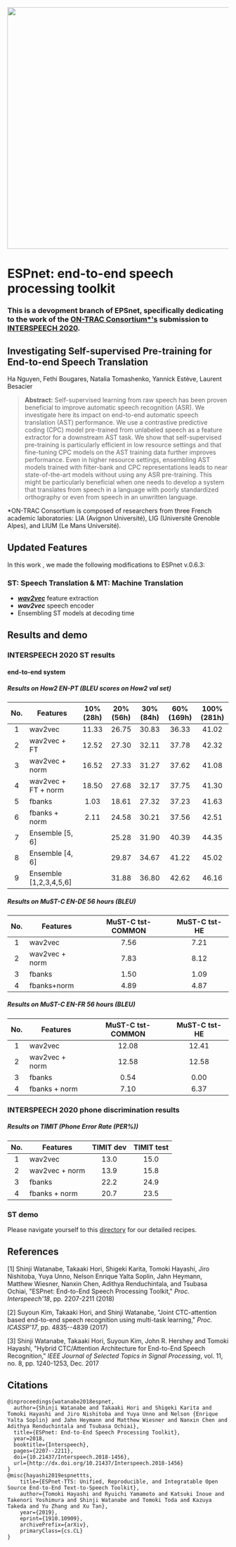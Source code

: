 <div align="left"><img src="doc/image/espnet_logo1.png" width="550"/></div>

# ESPnet: end-to-end speech processing toolkit

### This is a devopment branch of EPSnet, specifically dedicating to the work of the [ON-TRAC Consortium*'s](https://on-trac.univ-avignon.fr/on-trac-consortium/) submission to [INTERSPEECH 2020](http://www.interspeech2020.org/).

## Investigating Self-supervised Pre-training for End-to-end Speech Translation
Ha Nguyen, Fethi Bougares, Natalia Tomashenko, Yannick Estève, Laurent Besacier
> **Abstract:** Self-supervised learning from raw speech has been proven beneficial to improve automatic speech recognition (ASR). We investigate here its impact on end-to-end automatic speech translation (AST) performance. We use a contrastive predictive coding (CPC) model pre-trained from unlabeled speech as a feature extractor for a downstream AST task. We show that self-supervised pre-training is particularly efficient in low resource settings and that fine-tuning CPC models on the AST training data further improves performance. Even in higher resource settings, ensembling AST models trained with filter-bank and CPC representations leads to near state-of-the-art models without using any ASR pre-training. This might be particularly beneficial when one needs to develop a system that translates from speech in a language with poorly standardized orthography or even from speech in an unwritten language.

*ON-TRAC Consortium is composed of researchers from three French academic laboratories: LIA (Avignon Université), LIG (Université Grenoble Alpes), and LIUM (Le Mans Université).

## Updated Features
In this work , we made the following modifications to ESPnet v.0.6.3:
### ST: Speech Translation & MT: Machine Translation
- [**_wav2vec_**](https://arxiv.org/abs/1904.05862) feature extraction
- **_wav2vec_** speech encoder
- Ensembling ST models at decoding time

## Results and demo
### INTERSPEECH 2020 ST results

#### end-to-end system
##### Results on How2 EN-PT (BLEU scores on How2 val set)
| No. | Features | 10% (28h) | 20% (56h) | 30% (84h) |  60% (169h) |  100% (281h) 
| :----: | ---- | :----: | :----: | :----: | :----: | :----: |
| 1 | wav2vec |  11.33 | 26.75 | 30.83 | 36.33 | 41.02 |
| 2 | wav2vec + FT | 12.52 | 27.30 | 32.11 | 37.78 | 42.32 |
| 3 | wav2vec + norm | 16.52 | 27.33 | 31.27 | 37.62 | 41.08 |
| 4 | wav2vec + FT + norm | 18.50 | 27.68 | 32.17 | 37.75 | 41.30 |
| 5 | fbanks | 1.03 | 18.61 | 27.32 | 37.23 | 41.63 |
| 6 | fbanks + norm | 2.11 | 24.58 | 30.21 | 37.56 | 42.51 |
| 7 | Ensemble [5, 6] | | 25.28 | 31.90 | 40.39 | 44.35 |
| 8 | Ensemble [4, 6] | | 29.87 | 34.67 | 41.22 | 45.02 |
| 9 | Ensemble [1,2,3,4,5,6] | | 31.88 | 36.80 | 42.62 | 46.16 |

##### Results on MuST-C EN-DE 56 hours (BLEU)
| No. | Features | MuST-C tst-COMMON | MuST-C tst-HE |
| :----: | ---- | :----: | :----: |
| 1 | wav2vec | 7.56 | 7.21 |
| 2 | wav2vec + norm | 7.83 | 8.12 |
| 3 | fbanks | 1.50 | 1.09 |
| 4 | fbanks+norm | 4.89 | 4.87 |

##### Results on MuST-C EN-FR 56 hours (BLEU)
| No. | Features | MuST-C tst-COMMON | MuST-C tst-HE |
| :----: | ---- | :----: | :----: |
| 1 | wav2vec | 12.08 | 12.41 |
| 2 | wav2vec + norm | 12.58 | 12.58 |
| 3 | fbanks | 0.54 | 0.00 |
| 4 | fbanks + norm | 7.10 | 6.37 |

### INTERSPEECH 2020 phone discrimination results
##### Results on TIMIT (Phone Error Rate (PER%))
| No. | Features | TIMIT dev | TIMIT test |
| :----: | ---- | :----: | :----: |
| 1 | wav2vec | 13.0 | 15.0 |
| 2 | wav2vec + norm | 13.9 | 15.8 |
| 3 | fbanks | 22.2 | 24.9 |
| 4 | fbanks + norm | 20.7 | 23.5 | 

### ST demo
Please navigate yourself to this [directory](https://github.com/mhn226/espnet/tree/interspeech2020/egs/interspeech2020/) for our detailed recipes.

## References

[1] Shinji Watanabe, Takaaki Hori, Shigeki Karita, Tomoki Hayashi, Jiro Nishitoba, Yuya Unno, Nelson Enrique Yalta Soplin, Jahn Heymann, Matthew Wiesner, Nanxin Chen, Adithya Renduchintala, and Tsubasa Ochiai, "ESPnet: End-to-End Speech Processing Toolkit," *Proc. Interspeech'18*, pp. 2207-2211 (2018)

[2] Suyoun Kim, Takaaki Hori, and Shinji Watanabe, "Joint CTC-attention based end-to-end speech recognition using multi-task learning," *Proc. ICASSP'17*, pp. 4835--4839 (2017)

[3] Shinji Watanabe, Takaaki Hori, Suyoun Kim, John R. Hershey and Tomoki Hayashi, "Hybrid CTC/Attention Architecture for End-to-End Speech Recognition," *IEEE Journal of Selected Topics in Signal Processing*, vol. 11, no. 8, pp. 1240-1253, Dec. 2017

## Citations

```
@inproceedings{watanabe2018espnet,
  author={Shinji Watanabe and Takaaki Hori and Shigeki Karita and Tomoki Hayashi and Jiro Nishitoba and Yuya Unno and Nelson {Enrique Yalta Soplin} and Jahn Heymann and Matthew Wiesner and Nanxin Chen and Adithya Renduchintala and Tsubasa Ochiai},
  title={ESPnet: End-to-End Speech Processing Toolkit},
  year=2018,
  booktitle={Interspeech},
  pages={2207--2211},
  doi={10.21437/Interspeech.2018-1456},
  url={http://dx.doi.org/10.21437/Interspeech.2018-1456}
}
@misc{hayashi2019espnettts,
    title={ESPnet-TTS: Unified, Reproducible, and Integratable Open Source End-to-End Text-to-Speech Toolkit},
    author={Tomoki Hayashi and Ryuichi Yamamoto and Katsuki Inoue and Takenori Yoshimura and Shinji Watanabe and Tomoki Toda and Kazuya Takeda and Yu Zhang and Xu Tan},
    year={2019},
    eprint={1910.10909},
    archivePrefix={arXiv},
    primaryClass={cs.CL}
}
```
